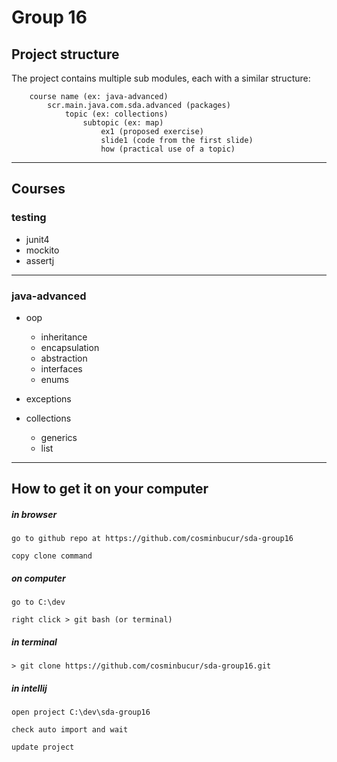 # Group 16

## Project structure
The project contains multiple sub modules, each with a similar structure:

        course name (ex: java-advanced)
            scr.main.java.com.sda.advanced (packages)
                topic (ex: collections)
                    subtopic (ex: map)
                        ex1 (proposed exercise)
                        slide1 (code from the first slide)
                        how (practical use of a topic)

---

## Courses

### testing
- junit4
- mockito
- assertj

---

### java-advanced
- oop

    - inheritance
    - encapsulation
    - abstraction
    - interfaces
    - enums

- exceptions

- collections

    - generics
    - list

---

## How to get it on your computer

##### in browser

	go to github repo at https://github.com/cosminbucur/sda-group16

	copy clone command

##### on computer
	go to C:\dev

	right click > git bash (or terminal)

##### in terminal
	> git clone https://github.com/cosminbucur/sda-group16.git

##### in intellij
	open project C:\dev\sda-group16

	check auto import and wait

	update project
